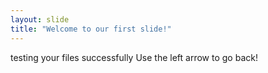 ```yaml
---
layout: slide
title: "Welcome to our first slide!"
---
```

testing your files successfully
Use the left arrow to go back!

